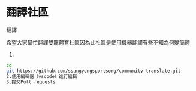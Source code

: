 # 翻譯社區
翻譯

希望大家幫忙翻譯雙龍體育社區因為此社區是使用機器翻譯有些不知為何變簡體

1.
```bash
cd
git https://github.com/ssangyongsportsorg/community-translate.git
2.使用編輯器（vscode）進行編輯
3.提交Pull requests
